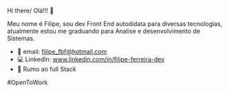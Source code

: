 Hi there/ Olá!!! 👋

Meu nome é Filipe, sou dev Front End autodidata para diversas tecnologias, atualmente estou me graduando para Analise e desenvolvimento de Sistemas.

- 📧 email: filipe_fbf@hotmail.com
- 💻 LinkedIn: www.linkedin.com/in/filipe-ferreira-dev
- 🌱 Rumo ao full Stack

#OpenToWork

<!--
**filipefbf/filipefbf** is a ✨ _special_ ✨ repository because its `README.md` (this file) appears on your GitHub profile.

Here are some ideas to get you started:

- 🔭 I’m currently working on ...
- 🌱 I’m currently learning ...
- 👯 I’m looking to collaborate on ...
- 🤔 I’m looking for help with ...
- 💬 Ask me about ...
- 📫 How to reach me: ...
- 😄 Pronouns: ...
- ⚡ Fun fact: ...
-->
